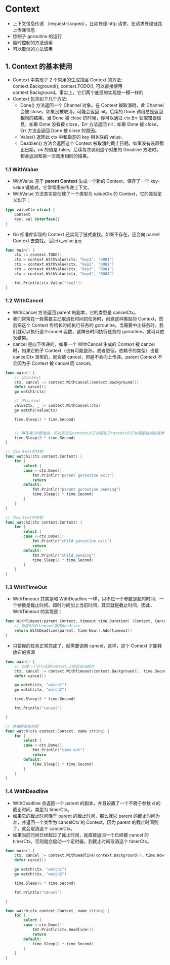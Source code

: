 # Context

* 上下文信息传递 （request-scoped），比如处理 http 请求、在请求处理链路上传递信息
* 控制子 goroutine 的运行
* 超时控制的方法调用
* 可以取消的方法调用

## 1. Context 的基本使用

* Context 中实现了 2 个常用的生成顶层 Context 的方法: context.Background(), context.TODO(), 可以直接使用 context.Background。事实上，它们两个底层的实现是一模一样的
* Context 包含如下几个方法:
  * Done() 方法返回一个 Channel 对象。在 Context 被取消时，此 Channel 会被 close，如果没被取消，可能会返回 nil。后续的 Done 调用总是返回相同的结果。当 Done 被 close 的时候，你可以通过 ctx.Err 获取错误信息。如果 Done 没有被 close，Err 方法返回 nil；如果 Done 被 close，Err 方法会返回 Done 被 close 的原因。
  * Value() 返回此 ctx 中和指定的 key 相关联的 value。
  * Deadlien() 方法会返回这个 Context 被取消的截止日期。如果没有设置截止日期，ok 的值是 false。后续每次调用这个对象的 Deadline 方法时，都会返回和第一次调用相同的结果。

### 1.1 WithValue

* WithValue 基于 __parent Context__ 生成一个新的 Context，保存了一个 key-value 键值对。它常常用来传递上下文。
* WithValue 方法其实是创建了一个类型为 valueCtx 的 Context，它的类型定义如下：

```go
type valueCtx struct {
    Context
    key, val interface{}
}
```

* Go 标准库实现的 Context 还实现了链式查找。如果不存在，还会向 parent Context 去查找。
![ctx_value.jpg](https://i.loli.net/2021/04/06/nAOW1mwKdp9HU8q.jpg)

```go
func main() {
	ctx := context.TODO()
	ctx = context.WithValue(ctx, "key1", "0001")
	ctx = context.WithValue(ctx, "key2", "0001")
	ctx = context.WithValue(ctx, "key3", "0001")
	ctx = context.WithValue(ctx, "key4", "0004")

	fmt.Println(ctx.Value("key1"))
}
```

### 1.2 WithCancel

* WithCancel 方法返回 parent 的副本，它的类型是 cancelCtx。
* 我们常常在一些需要主动取消长时间的任务时，创建这种类型的 Context，然后把这个 Context 传给长时间执行任务的 goroutine。当需要中止任务时，我们就可以执行这个cancel 函数，这样长时间执行任务的 goroutine，就可以依次结束。
* cancel 是向下传递的，如果一个 WithCancel 生成的 Context 被 cancel 时，如果它的子 Context（也有可能是孙，或者更低，依赖子的类型）也是 cancelCtx 类型的，就会被 cancel，但是不会向上传递。parent Context 不会因为子 Context 被 cancel 而 cancel。

```go
func main() {
	// 父context
	ctx, cancel := context.WithCancel(context.Background())
	defer cancel()
	go watch1(ctx)

	// 子context
	valueCtx, _ := context.WithCancel(ctx)
	go watch2(valueCtx)

	time.Sleep(3 * time.Second)


	// 再等待5秒看输出，可以发现父context的子协程和子context的子协程都会被结束掉
	time.Sleep(5 * time.Second)
}

// 父context的协程
func watch1(ctx context.Context) {
	for {
		select {
		case <-ctx.Done():
			fmt.Println("parent goroutine exit")
			return
		default:
			fmt.Println("parent goroutine pending")
			time.Sleep(1 * time.Second)
		}
	}
}

// 子context的协程
func watch2(ctx context.Context) {
	for {
		select {
		case <-ctx.Done():
			fmt.Println("child goroutine exit")
			return
		default:
			fmt.Println("child pending")
			time.Sleep(1 * time.Second)
		}
	}
}
```
### 1.3 WithTimeOut

* WithTimeout 其实是和 WithDeadline 一样，只不过一个参数是超时时间，一个参数是截止时间。超时时间加上当前时间，其实就是截止时间，因此，WithTimeout 的实现是：

```go
func WithTimeout(parent Context, timeout time.Duration) (Context, CancelFunc) {
    // 当前时间+timeout就是deadline
    return WithDeadline(parent, time.Now().Add(timeout))
}
```

* 只要你的任务正常完成了，就需要调用 cancel，这样，这个 Context 才能释放它的资源

```go
func main() {
	// 创建一个子节点的context,3秒后自动超时
	ctx, cancel := context.WithTimeout(context.Background(), time.Second*3)
	defer cancel()

	go watch(ctx, "watch1")
	go watch(ctx, "watch2")

	time.Sleep(8 * time.Second)

	fmt.Println("cancel")

}

// 单独的监控协程
func watch(ctx context.Context, name string) {
	for {
		select {
		case <-ctx.Done():
			fmt.Println("time out")
			return
		default:
			time.Sleep(1 * time.Second)
		}
	}
}
```

### 1.4 WithDeadline

* WithDeadline 会返回一个 parent 的副本，并且设置了一个不晚于参数 d 的截止时间，类型为 timerCtx。
* 如果它的截止时间晚于 parent 的截止时间，那么就以 parent 的截止时间为准，并返回一个类型为 cancelCtx 的 Context，因为 parent 的截止时间到了，就会取消这个 cancelCtx。
* 如果当前时间已经超过了截止时间，就直接返回一个已经被 cancel 的 timerCtx。否则就会启动一个定时器，到截止时间取消这个 timerCtx。

```go
func main() {
	ctx, cancel := context.WithDeadline(context.Background(), time.Now().Add(1*time.Second))
	defer cancel()

	go watch(ctx, "watch1")
	go watch(ctx, "watch2")

	time.Sleep(8 * time.Second)

	fmt.Println("cancel")

}

func watch(ctx context.Context, name string) {
	for {
		select {
		case <-ctx.Done():
			fmt.Println(ctx.Deadline())
			return
		default:
			time.Sleep(1 * time.Second)
		}
	}
}
```